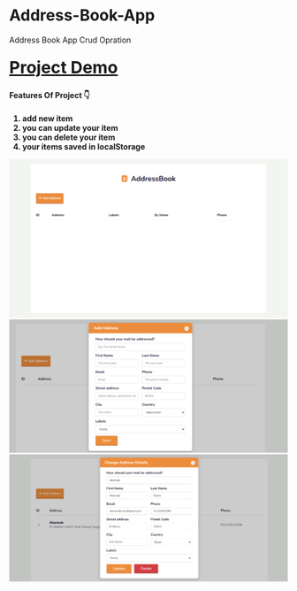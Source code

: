 # Address-Book-App
Address Book App 
Crud Opration

<h3><a style="font-size:30px; font-weight:bold ;" href="https://abanoubkerols.github.io/Address-Book-App-using-OOP-js/"> Project Demo </a><h3>

<h4>Features Of Project 👇<h4>


<ol>
<li>add new item </li>
<li>you can update your item </li>
<li>you can delete your item </li>
<li> your items saved in localStorage </li>


</ol>

<img src="./screencapture-127-0-0-1-5501-2023-03-25-09_02_15.png">

<img src="./screencapture-127-0-0-1-5501-2023-03-25-09_02_48.png">

<img src="./screencapture-127-0-0-1-5501-2023-03-25-09_06_53.png">